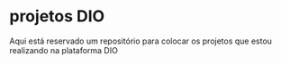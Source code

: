 # projetos DIO

Aqui está reservado um repositório para colocar os projetos que estou realizando na plataforma DIO

